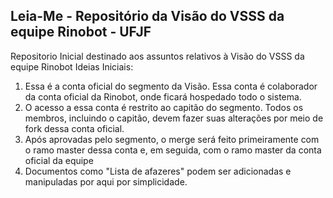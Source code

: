 ## Leia-Me - Repositório da Visão do VSSS da equipe Rinobot - UFJF
Repositorio Inicial destinado aos assuntos relativos à Visão do VSSS da equipe Rinobot
Ideias Iniciais:
  1. Essa é a conta oficial do segmento da Visão. Essa conta é colaborador da conta oficial da Rinobot, onde ficará hospedado todo o sistema.
  2. O acesso a essa conta é restrito ao capitão do segmento. Todos os membros, incluindo o capitão, devem fazer suas alterações por meio de fork dessa conta oficial.
  3. Após aprovadas pelo segmento, o merge será feito primeiramente com o ramo master dessa conta e, em seguida, com o ramo master da conta oficial da equipe
  4. Documentos como "Lista de afazeres" podem ser adicionadas e manipuladas por aqui por simplicidade.
